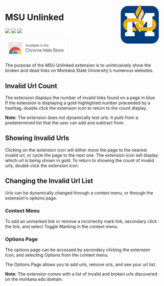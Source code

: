 <img src="src/logo/logo-2000.png" alt="MSU Unlinked logo" align="right" width="128px"></img>

# MSU Unlinked

[![](https://img.shields.io/github/v/release/FlamedDogo99/MSU-Unlinked?style=flat-square&logo=github&logoColor=white&label=GitHub&color=181716)](https://github.com/FlamedDogo99/GrayMSU/releases)
[![](https://img.shields.io/badge/Chrome-v0.11.1-blue?style=flat-square&logo=google-chrome&logoColor=white
)](https://chrome.google.com/webstore/detail/pppekdhhpiegbdejhgnlahejbldapioj)
[![](https://img.shields.io/github/license/FlamedDogo99/MSU-Unlinked?style=flat-square)](https://github.com/FlamedDogo99/GrayMSU/blob/master/LICENSE)

[<img src=".github/ISSUE_TEMPLATE/chrome.png" alt="MSU Unlinked logo" width="206px"></img>](https://chrome.google.com/webstore/detail/pppekdhhpiegbdejhgnlahejbldapioj)



The purpose of the MSU Unlinked extension is to unintrusively show the broken and dead links on Montana State University's numerous websites.

## Invalid Url Count

The extension displays the number of invalid links found on a page in blue. If the extension is displaying a gold-highlighted number preceeded by a hashtag, double click the extension icon to return to the count display.

**Note:** The extension does not dynamically test urls. It pulls from a predetermined list that the user can add and subtract from.

## Showing Invalid Urls

Clicking on the extension icon will either move the page to the nearest invalid url, or cycle the page to the next one. The extension icon will display which url is being shown in gold. To return to showing the count of invalid urls, double click the extension icon.

## Changing the Invalid Url List

Urls can be dynamically changed through a context menu, or through the extension's options page.

### Context Menu

To add an unmarked link or remove a incorrectly mark link, secondary click the link, and select Toggle Marking in the context menu.

### Options Page

The options page can be accessed by secondary clicking the extension icon, and selecting Options from the context menu.

The Options Page allows you to add urls, remove urls, and see your url list.

**Note:** The extension comes with a list of invalid and broken urls discovered on the montana.edu domain.
